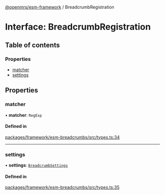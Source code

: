 [@openmrs/esm-framework](../API.md) / BreadcrumbRegistration

# Interface: BreadcrumbRegistration

## Table of contents

### Properties

- [matcher](BreadcrumbRegistration.md#matcher)
- [settings](BreadcrumbRegistration.md#settings)

## Properties

### matcher

• **matcher**: `RegExp`

#### Defined in

[packages/framework/esm-breadcrumbs/src/types.ts:34](https://github.com/nanfuka/openmrs-esm-core/blob/master/packages/framework/esm-breadcrumbs/src/types.ts#L34)

___

### settings

• **settings**: [`BreadcrumbSettings`](BreadcrumbSettings.md)

#### Defined in

[packages/framework/esm-breadcrumbs/src/types.ts:35](https://github.com/nanfuka/openmrs-esm-core/blob/master/packages/framework/esm-breadcrumbs/src/types.ts#L35)

